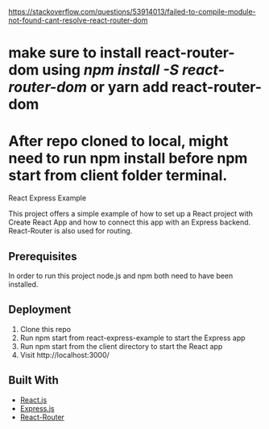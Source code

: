 https://stackoverflow.com/questions/53914013/failed-to-compile-module-not-found-cant-resolve-react-router-dom

# make sure to install react-router-dom using *npm install -S react-router-dom* or yarn add react-router-dom
# After repo cloned to local, might need to run npm install before npm start from client folder terminal.



React Express Example

This project offers a simple example of how to set up a React project with Create React App and how to connect this app with an Express backend. React-Router is also used for routing.

## Prerequisites
In order to run this project node.js and npm both need to have been installed.

## Deployment
<ol>
<li>Clone this repo</li>
<li>Run npm start from react-express-example to start the Express app</li>
<li>Run npm start from the client directory to start the React app</li>
<li>Visit http://localhost:3000/</li>
</ol>

## Built With
* [React.js](https://reactjs.org/)
* [Express.js](https://expressjs.com/)
* [React-Router](https://reacttraining.com/react-router/core/guides/philosophy)
